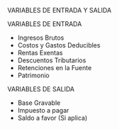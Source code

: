 VARIABLES DE ENTRADA Y SALIDA

VARIABLES DE ENTRADA
-	Ingresos Brutos
-	Costos y Gastos Deducibles
-	Rentas Exentas
-	Descuentos Tributarios
-	Retenciones en la Fuente
-	Patrimonio
  
VARIABLES DE SALIDA
-	Base Gravable
-	Impuesto a pagar
-	Saldo a favor (Si aplica)
